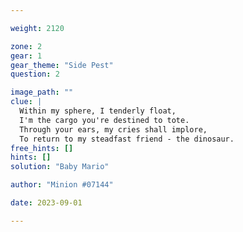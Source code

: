 ```yaml
---

weight: 2120

zone: 2
gear: 1
gear_theme: "Side Pest"
question: 2

image_path: ""
clue: |
  Within my sphere, I tenderly float,  
  I'm the cargo you're destined to tote.  
  Through your ears, my cries shall implore,  
  To return to my steadfast friend - the dinosaur.
free_hints: []
hints: []
solution: "Baby Mario"

author: "Minion #07144"

date: 2023-09-01

---
```


